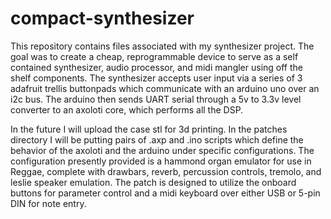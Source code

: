 # compact-synthesizer

This repository contains files associated with my synthesizer project. The goal was to create a cheap, reprogrammable device to serve as a self contained synthesizer, audio processor, and midi mangler using off the shelf components. The synthesizer accepts user input via a series of 3 adafruit trellis buttonpads which communicate with an arduino uno over an i2c bus. The arduino then sends UART serial through a 5v to 3.3v level converter to an axoloti core, which performs all the DSP.

In the future I will upload the case stl for 3d printing. In the patches directory I will be putting pairs of .axp and .ino scripts which define the behavior of the axoloti and the arduino under specific configurations. The configuration presently provided is a hammond organ emulator for use in Reggae, complete with drawbars, reverb, percussion controls, tremolo, and leslie speaker emulation. The patch is designed to utilize the onboard buttons for parameter control and a midi keyboard over either USB or 5-pin DIN for note entry.
